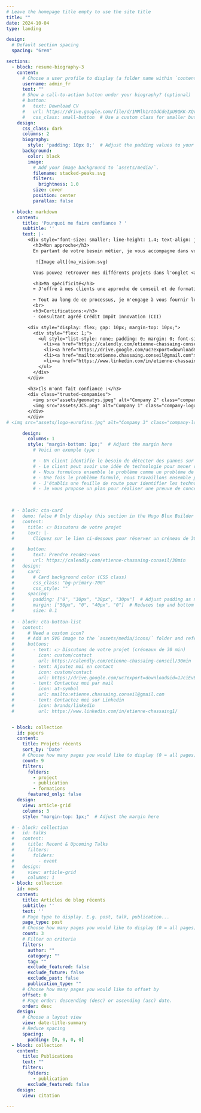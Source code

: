 ```yaml
---
# Leave the homepage title empty to use the site title
title: ""
date: 2024-10-04
type: landing

design:
  # Default section spacing
  spacing: "6rem"

sections:
  - block: resume-biography-3
    content:
      # Choose a user profile to display (a folder name within `content/authors/`)
      username: admin_fr
      text: ""
      # Show a call-to-action button under your biography? (optional)
      # button:
      #   text: Download CV
      #   url: https://drive.google.com/file/d/1MMlh1rtOdCdeIpU9QKK-XQv2tei8wmIu/view?usp=share_link
      #   css_class: small-button  # Use a custom class for smaller buttons
    design:
      css_class: dark
      columns: 2
      biography:
        style: 'padding: 10px 0;'  # Adjust the padding values to your preference
      background:
        color: black
        image:
          # Add your image background to `assets/media/`.
          filename: stacked-peaks.svg
          filters:
            brightness: 1.0
          size: cover
          position: center
          parallax: false

  - block: markdown
    content:
      title: 'Pourquoi me faire confiance ? '
      subtitle: ''
      text: |-
        <div style="font-size: smaller; line-height: 1.4; text-align: justify;">
          <h3>Mon approche</h3>
          En partant de votre besoin métier, je vous accompagne dans votre projet d'explorer des solutions innovantes par exemple à travers l'IA, la Data, la Robotique ou l'IoT. J'apporte une attention particulière à vous aider à formuler le problème de façon scientifique et générique en combinant une approche ingénieur métier et système.

           ![Image alt](ma_vision.svg)

          Vous pouvez retrouver mes différents projets dans l'onglet <a href="https://cetiennec.github.io/etiennechassaing.github.io/fr/projects/">**Portfolio**</a>.

          <h3>Ma spécificité</h3>
          ➡️ J'offre à mes clients une approche de conseil et de formations sur-mesure, en prenant le temps de collaborer en personne avec vous et vos équipes. Grâce à ma formation diversifiée et à mes expériences pluridisciplinaires, je suis en mesure de dialoguer avec les ingénieurs métiers et les responsables de votre entreprise. Une fois le problème clairement défini et correctement formulé, mes compétences en recherche me permettent de vous guider vers des solutions <b>innovantes</b>, aux frontières de l'état de l'art.

          ➡️ Tout au long de ce processus, je m'engage à vous fournir les clés pour comprendre les dernières avancées technologiques, que vous soyez décideur ou ingénieur. En définissant ensemble les métriques clés pour votre projet, je m'assure de livrer une solution à la fois <b>fonctionnelle</b> et parfaitement <b>compréhensible</b> par vos équipes.
          <br>
          <h3>Certifications:</h3>
          - Consultant agréé Crédit Impôt Innovation (CII)

        <div style="display: flex; gap: 10px; margin-top: 10px;">
          <div style="flex: 1;">
            <ul style="list-style: none; padding: 0; margin: 0; font-size: 22px;"> <!-- Adjust font-size as needed -->
              <li><a href="https://calendly.com/etienne-chassaing-conseil/30min">👉 Discutons de votre projet: réservez un créneau de 30 min</a></li>
              <li><a href="https://drive.google.com/uc?export=download&id=10lQgXFLiJlWgz_djM01LyL9eDMaK0xiB">📞 Ajoutez moi en contact</a></li>
              <li><a href="mailto:etienne.chassaing.conseil@gmail.com">✉️ Contactez moi par mail</a></li>
              <li><a href="https://www.linkedin.com/in/etienne-chassaing1/">🤝 Contactez moi sur Linkedin</a></li>
            </ul>
          </div>
        </div>
        
        <h3>Ils m'ont fait confiance :</h3>
        <div class="trusted-companies">
          <img src="assets/geomatys.jpeg" alt="Company 2" class="company-logo">
          <img src="assets/JCS.png" alt="Company 1" class="company-logo">
        </div>
        </div>
# <img src="assets/logo-eurofins.jpg" alt="Company 3" class="company-logo">

      design:
        columns: 1
        style: "margin-bottom: 1px;"  # Adjust the margin here
          # Voici un exemple type :

          # - Un client identifie le besoin de détecter des pannes sur son parc machine
          # - Le client peut avoir une idée de technologie pour mener ce projet
          # - Nous formulons ensemble le problème comme un problème de détection d'anomalies, courant en Machine-Learning
          # - Une fois le problème formulé, nous travaillons ensemble pour éclaircir ce domaine et la ou les technologies envisagés
          # - J'établis une feuille de route pour identifier les technologies les moins risquées, par exemple une famille d'algorithme 
          # - Je vous propose un plan pour réaliser une preuve de concept de la solution et former vos équipes sur cette technologie

    

  # - block: cta-card
  #   demo: false # Only display this section in the Hugo Blox Builder demo site
  #   content:
  #     title: 👉 Discutons de votre projet
  #     text: |- 
  #       Cliquez sur le lien ci-dessous pour réserver un créneau de 30 min et discuter de votre projet.

  #     button:
  #       text: Prendre rendez-vous
  #       url: https://calendly.com/etienne-chassaing-conseil/30min
  #   design:
  #     card:
  #       # Card background color (CSS class)
  #       css_class: "bg-primary-700"
  #       css_style: ""
  #     spacing:
  #       padding: ["0", "30px", "30px", "30px"]  # Adjust padding as needed
  #       margin: ["50px", "0", "40px", "0"]  # Reduces top and bottom margins to 5px, 0 on sides
  #       size: 0.1
  
  # - block: cta-button-list
  #   content:
  #     # Need a custom icon?
  #     # Add an SVG image to the `assets/media/icons/` folder and reference it in the `icon` field below
  #     buttons:
  #       - text: 👉 Discutons de votre projet (créneaux de 30 min)
  #         icon: custom/contact
  #         url: https://calendly.com/etienne-chassaing-conseil/30min
  #       - text: Ajoutez moi en contact
  #         icon: custom/contact
  #         url: https://drive.google.com/uc?export=download&id=1JciEvEQxkVXFb69l4v_F1Mw5LEy27DTY
  #       - text: Contactez moi par mail
  #         icon: at-symbol
  #         url: mailto:etienne.chassaing.conseil@gmail.com
  #       - text: Contactez moi sur Linkedin
  #         icon: brands/linkedin
  #         url: https://www.linkedin.com/in/etienne-chassaing1/


  - block: collection
    id: papers
    content:
      title: Projets récents
      sort_by: 'Date'
      # Choose how many pages you would like to display (0 = all pages)
      count: 9 
      filters:
        folders:
          - project
          - publication
          - formations
        featured_only: false
    design:
      view: article-grid
      columns: 3
      style: "margin-top: 1px;"  # Adjust the margin here

  # - block: collection
  #   id: talks
  #   content:
  #     title: Recent & Upcoming Talks
  #     filters:
  #       folders:
  #         - event
  #   design:
  #     view: article-grid
  #     columns: 1
  - block: collection
    id: news
    content:
      title: Articles de blog récents
      subtitle: ''
      text: ''
      # Page type to display. E.g. post, talk, publication...
      page_type: post
      # Choose how many pages you would like to display (0 = all pages)
      count: 3
      # Filter on criteria
      filters:
        author: ""
        category: ""
        tag: ""
        exclude_featured: false
        exclude_future: false
        exclude_past: false
        publication_type: ""
      # Choose how many pages you would like to offset by
      offset: 0
      # Page order: descending (desc) or ascending (asc) date.
      order: desc
    design:
      # Choose a layout view
      view: date-title-summary
      # Reduce spacing
      spacing:
        padding: [0, 0, 0, 0]
  - block: collection
    content:
      title: Publications
      text: ""
      filters:
        folders:
          - publication
        exclude_featured: false
    design:
      view: citation

---
```

